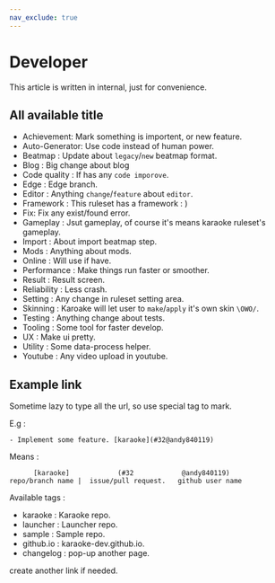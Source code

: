 ```yaml
---
nav_exclude: true
---
```


# Developer

This article is written in internal, just for convenience.

## All available title

- Achievement: Mark something is importent, or new feature.
- Auto-Generator: Use code instead of human power.
- Beatmap : Update about `legacy`/`new` beatmap format.
- Blog : Big change about blog
- Code quality : If has any `code imporove`.
- Edge : Edge branch.
- Editor : Anything `change`/`feature` about `editor`.
- Framework : This ruleset has a framework : )
- Fix: Fix any exist/found error.
- Gameplay : Jsut gameplay, of course it's means karaoke ruleset's gameplay.
- Import : About import beatmap step.
- Mods : Anything about mods.
- Online : Will use if have.
- Performance : Make things run faster or smoother.
- Result : Result screen.
- Reliability : Less crash.
- Setting : Any change in ruleset setting area.
- Skinning : Karoake will let user to `make`/`apply` it's own skin `\OWO/`.
- Testing : Anything change about tests.
- Tooling : Some tool for faster develop.
- UX : Make ui pretty.
- Utility : Some data-process helper.
- Youtube : Any video upload in youtube.

## Example link

Sometime lazy to type all the url, so use special tag to mark.

E.g : 

```
- Implement some feature. [karaoke](#32@andy840119)
```

Means :

```
      [karaoke]            (#32            @andy840119)
repo/branch name |  issue/pull request.   github user name
```

Available tags : 

-  karaoke : Karaoke repo.
-  launcher : Launcher repo.
-  sample : Sample repo.
-  github.io : karaoke-dev.github.io.
-  changelog : pop-up another page.

create another link if needed.
